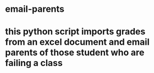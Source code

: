 # email-parents
# this python script imports grades from an excel document and email parents of those student who are failing a class
